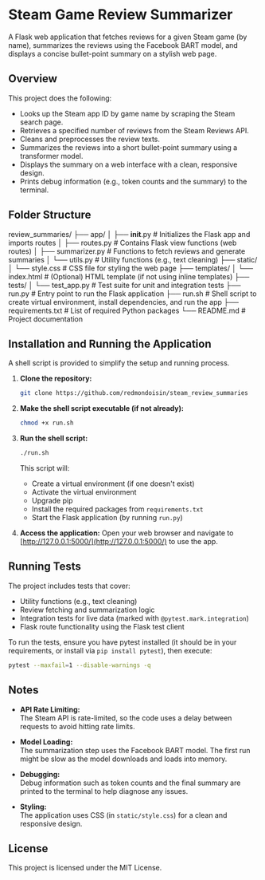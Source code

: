 
# Steam Game Review Summarizer

A Flask web application that fetches reviews for a given Steam game (by name), summarizes the reviews using the Facebook BART model, and displays a concise bullet-point summary on a stylish web page.

## Overview

This project does the following:
- Looks up the Steam app ID by game name by scraping the Steam search page.
- Retrieves a specified number of reviews from the Steam Reviews API.
- Cleans and preprocesses the review texts.
- Summarizes the reviews into a short bullet-point summary using a transformer model.
- Displays the summary on a web interface with a clean, responsive design.
- Prints debug information (e.g., token counts and the summary) to the terminal.

## Folder Structure


review_summaries/
├── app/
│   ├── __init__.py         # Initializes the Flask app and imports routes
│   ├── routes.py           # Contains Flask view functions (web routes)
│   ├── summarizer.py       # Functions to fetch reviews and generate summaries
│   └── utils.py            # Utility functions (e.g., text cleaning)
├── static/
│   └── style.css           # CSS file for styling the web page
├── templates/
│   └── index.html          # (Optional) HTML template (if not using inline templates)
├── tests/
│   └── test_app.py         # Test suite for unit and integration tests
├── run.py                  # Entry point to run the Flask application
├── run.sh                  # Shell script to create virtual environment, install dependencies, and run the app
├── requirements.txt        # List of required Python packages
└── README.md               # Project documentation



## Installation and Running the Application

A shell script is provided to simplify the setup and running process.

1. **Clone the repository:**
   ```bash
   git clone https://github.com/redmondoisin/steam_review_summaries
   ```

2. **Make the shell script executable (if not already):**
   ```bash
   chmod +x run.sh
   ```

3. **Run the shell script:**
   ```bash
   ./run.sh
   ```
   This script will:
   - Create a virtual environment (if one doesn't exist)
   - Activate the virtual environment
   - Upgrade pip
   - Install the required packages from `requirements.txt`
   - Start the Flask application (by running `run.py`)

4. **Access the application:**
   Open your web browser and navigate to [http://127.0.0.1:5000/](http://127.0.0.1:5000/) to use the app.

## Running Tests

The project includes tests that cover:
- Utility functions (e.g., text cleaning)
- Review fetching and summarization logic
- Integration tests for live data (marked with `@pytest.mark.integration`)
- Flask route functionality using the Flask test client

To run the tests, ensure you have pytest installed (it should be in your requirements, or install via `pip install pytest`), then execute:

```bash
pytest --maxfail=1 --disable-warnings -q
```

## Notes

- **API Rate Limiting:**  
  The Steam API is rate-limited, so the code uses a delay between requests to avoid hitting rate limits.

- **Model Loading:**  
  The summarization step uses the Facebook BART model. The first run might be slow as the model downloads and loads into memory.

- **Debugging:**  
  Debug information such as token counts and the final summary are printed to the terminal to help diagnose any issues.

- **Styling:**  
  The application uses CSS (in `static/style.css`) for a clean and responsive design.

## License

This project is licensed under the MIT License.